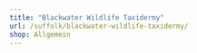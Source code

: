 ```yaml
---
title: "Blackwater Wildlife Taxidermy"
url: /suffolk/blackwater-wildlife-taxidermy/
shop: Allgemein
---
```

